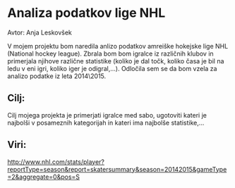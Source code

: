 # Analiza podatkov lige NHL

Avtor: Anja Leskovšek

V mojem projektu bom naredila anlizo podatkov amreiške hokejske lige NHL (National hockey league). Zbrala bom bom igralce iz različnih klubov in primerjala njihove različne statistike (koliko je dal točk, koliko časa je bil na ledu v eni igri, koliko iger je odigral,...). Odločila sem se da bom vzela za analizo podatke iz leta 2014\2015. 

## Cilj:

Cilj mojega projekta je primerjati igralce med sabo, ugotoviti kateri je najbolši v posameznih kategorijah in kateri ima najbolše statistike,...

## Viri:

http://www.nhl.com/stats/player?reportType=season&report=skatersummary&season=20142015&gameType=2&aggregate=0&pos=S
